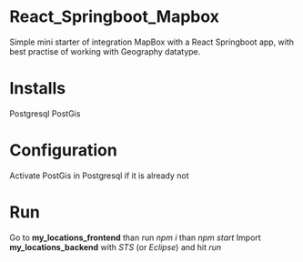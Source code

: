 # React_Springboot_Mapbox
Simple mini starter of integration MapBox with a React Springboot app, with best practise of working with Geography datatype.

# Installs
  Postgresql
  PostGis
# Configuration
  Activate PostGis in Postgresql if it is already not

# Run
  Go to **my_locations_frontend** than run *npm i* than *npm start*
  Import **my_locations_backend** with *STS* (or *Eclipse*) and hit *run*
